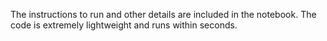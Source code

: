 The instructions to run and other details are included in the notebook. The code is extremely lightweight and runs within seconds.
